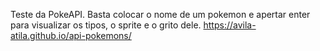 Teste da PokeAPI. Basta colocar o nome de um pokemon e apertar enter para visualizar os tipos, o sprite e o grito dele.
https://avila-atila.github.io/api-pokemons/
